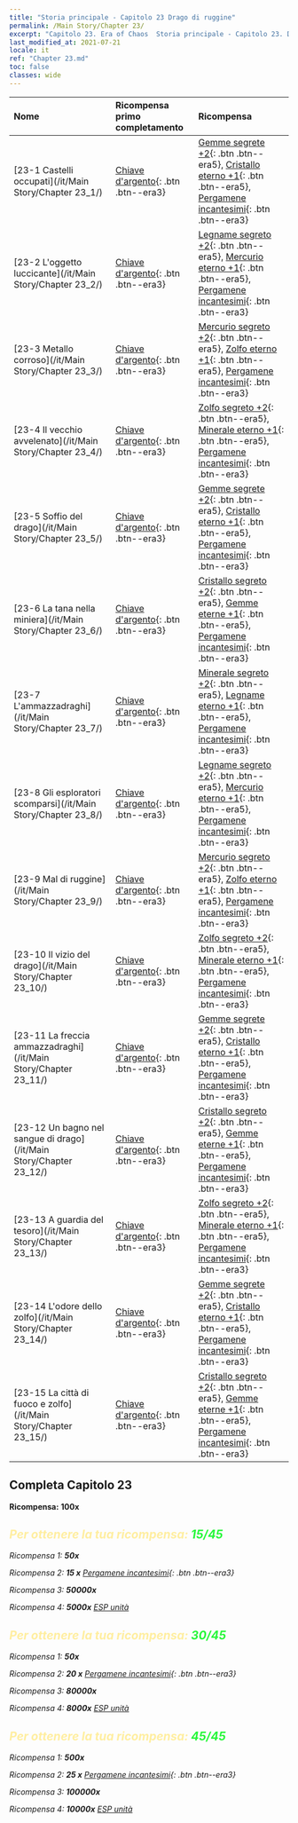 ```yaml
---
title: "Storia principale - Capitolo 23 Drago di ruggine"
permalink: /Main Story/Chapter 23/
excerpt: "Capitolo 23. Era of Chaos  Storia principale - Capitolo 23. Drago di ruggine"
last_modified_at: 2021-07-21
locale: it
ref: "Chapter 23.md"
toc: false
classes: wide
---
```


  | Nome |  Ricompensa primo completamento | Ricompensa |
  |:------------|:------------|:------------| 
  | [23-1 Castelli occupati](/it/Main Story/Chapter 23_1/) | [Chiave d'argento](/ItemsIT/con_693/){: .btn .btn--era3} | [Gemme segrete +2](/ItemsIT/mat_79/){: .btn .btn--era5}, [Cristallo eterno +1](/ItemsIT/mat_73/){: .btn .btn--era5}, [Pergamene incantesimi](/ItemsIT/con_694/){: .btn .btn--era3} |
  | [23-2 L'oggetto luccicante](/it/Main Story/Chapter 23_2/) | [Chiave d'argento](/ItemsIT/con_693/){: .btn .btn--era3} | [Legname segreto +2](/ItemsIT/mat_76/){: .btn .btn--era5}, [Mercurio eterno +1](/ItemsIT/mat_70/){: .btn .btn--era5}, [Pergamene incantesimi](/ItemsIT/con_694/){: .btn .btn--era3} |
  | [23-3 Metallo corroso](/it/Main Story/Chapter 23_3/) | [Chiave d'argento](/ItemsIT/con_693/){: .btn .btn--era3} | [Mercurio segreto +2](/ItemsIT/mat_77/){: .btn .btn--era5}, [Zolfo eterno +1](/ItemsIT/mat_71/){: .btn .btn--era5}, [Pergamene incantesimi](/ItemsIT/con_694/){: .btn .btn--era3} |
  | [23-4 Il vecchio avvelenato](/it/Main Story/Chapter 23_4/) | [Chiave d'argento](/ItemsIT/con_693/){: .btn .btn--era3} | [Zolfo segreto +2](/ItemsIT/mat_78/){: .btn .btn--era5}, [Minerale eterno +1](/ItemsIT/mat_68/){: .btn .btn--era5}, [Pergamene incantesimi](/ItemsIT/con_694/){: .btn .btn--era3} |
  | [23-5 Soffio del drago](/it/Main Story/Chapter 23_5/) | [Chiave d'argento](/ItemsIT/con_693/){: .btn .btn--era3} | [Gemme segrete +2](/ItemsIT/mat_79/){: .btn .btn--era5}, [Cristallo eterno +1](/ItemsIT/mat_73/){: .btn .btn--era5}, [Pergamene incantesimi](/ItemsIT/con_694/){: .btn .btn--era3} |
  | [23-6 La tana nella miniera](/it/Main Story/Chapter 23_6/) | [Chiave d'argento](/ItemsIT/con_693/){: .btn .btn--era3} | [Cristallo segreto +2](/ItemsIT/mat_80/){: .btn .btn--era5}, [Gemme eterne +1](/ItemsIT/mat_72/){: .btn .btn--era5}, [Pergamene incantesimi](/ItemsIT/con_694/){: .btn .btn--era3} |
  | [23-7 L'ammazzadraghi](/it/Main Story/Chapter 23_7/) | [Chiave d'argento](/ItemsIT/con_693/){: .btn .btn--era3} | [Minerale segreto +2](/ItemsIT/mat_75/){: .btn .btn--era5}, [Legname eterno +1](/ItemsIT/mat_69/){: .btn .btn--era5}, [Pergamene incantesimi](/ItemsIT/con_694/){: .btn .btn--era3} |
  | [23-8 Gli esploratori scomparsi](/it/Main Story/Chapter 23_8/) | [Chiave d'argento](/ItemsIT/con_693/){: .btn .btn--era3} | [Legname segreto +2](/ItemsIT/mat_76/){: .btn .btn--era5}, [Mercurio eterno +1](/ItemsIT/mat_70/){: .btn .btn--era5}, [Pergamene incantesimi](/ItemsIT/con_694/){: .btn .btn--era3} |
  | [23-9 Mal di ruggine](/it/Main Story/Chapter 23_9/) | [Chiave d'argento](/ItemsIT/con_693/){: .btn .btn--era3} | [Mercurio segreto +2](/ItemsIT/mat_77/){: .btn .btn--era5}, [Zolfo eterno +1](/ItemsIT/mat_71/){: .btn .btn--era5}, [Pergamene incantesimi](/ItemsIT/con_694/){: .btn .btn--era3} |
  | [23-10 Il vizio del drago](/it/Main Story/Chapter 23_10/) | [Chiave d'argento](/ItemsIT/con_693/){: .btn .btn--era3} | [Zolfo segreto +2](/ItemsIT/mat_78/){: .btn .btn--era5}, [Minerale eterno +1](/ItemsIT/mat_68/){: .btn .btn--era5}, [Pergamene incantesimi](/ItemsIT/con_694/){: .btn .btn--era3} |
  | [23-11 La freccia ammazzadraghi](/it/Main Story/Chapter 23_11/) | [Chiave d'argento](/ItemsIT/con_693/){: .btn .btn--era3} | [Gemme segrete +2](/ItemsIT/mat_79/){: .btn .btn--era5}, [Cristallo eterno +1](/ItemsIT/mat_73/){: .btn .btn--era5}, [Pergamene incantesimi](/ItemsIT/con_694/){: .btn .btn--era3} |
  | [23-12 Un bagno nel sangue di drago](/it/Main Story/Chapter 23_12/) | [Chiave d'argento](/ItemsIT/con_693/){: .btn .btn--era3} | [Cristallo segreto +2](/ItemsIT/mat_80/){: .btn .btn--era5}, [Gemme eterne +1](/ItemsIT/mat_72/){: .btn .btn--era5}, [Pergamene incantesimi](/ItemsIT/con_694/){: .btn .btn--era3} |
  | [23-13 A guardia del tesoro](/it/Main Story/Chapter 23_13/) | [Chiave d'argento](/ItemsIT/con_693/){: .btn .btn--era3} | [Zolfo segreto +2](/ItemsIT/mat_78/){: .btn .btn--era5}, [Minerale eterno +1](/ItemsIT/mat_68/){: .btn .btn--era5}, [Pergamene incantesimi](/ItemsIT/con_694/){: .btn .btn--era3} |
  | [23-14 L'odore dello zolfo](/it/Main Story/Chapter 23_14/) | [Chiave d'argento](/ItemsIT/con_693/){: .btn .btn--era3} | [Gemme segrete +2](/ItemsIT/mat_79/){: .btn .btn--era5}, [Cristallo eterno +1](/ItemsIT/mat_73/){: .btn .btn--era5}, [Pergamene incantesimi](/ItemsIT/con_694/){: .btn .btn--era3} |
  | [23-15 La città di fuoco e zolfo](/it/Main Story/Chapter 23_15/) | [Chiave d'argento](/ItemsIT/con_693/){: .btn .btn--era3} | [Cristallo segreto +2](/ItemsIT/mat_80/){: .btn .btn--era5}, [Gemme eterne +1](/ItemsIT/mat_72/){: .btn .btn--era5}, [Pergamene incantesimi](/ItemsIT/con_694/){: .btn .btn--era3} |


## Completa Capitolo 23

 **Ricompensa:**  **100x** <i class="fas fa-gem"/>



## <span style="color: #ffeea0">Per ottenere la tua ricompensa: </span><span style="color: #27f73a">15/45</span>

 Ricompensa 1:  **50x** <i class="fas fa-gem"/>

 Ricompensa 2: **15 x** [Pergamene incantesimi](/ItemsIT/con_694/){: .btn .btn--era3}

 Ricompensa 3:  **50000x** <i class="fas fa-coins"/>

 Ricompensa 4:  **5000x** [ESP unità](/ItemsIT/con_902/)



## <span style="color: #ffeea0">Per ottenere la tua ricompensa: </span><span style="color: #27f73a">30/45</span>

 Ricompensa 1:  **50x** <i class="fas fa-gem"/>

 Ricompensa 2: **20 x** [Pergamene incantesimi](/ItemsIT/con_694/){: .btn .btn--era3}

 Ricompensa 3:  **80000x** <i class="fas fa-coins"/>

 Ricompensa 4:  **8000x** [ESP unità](/ItemsIT/con_902/)



## <span style="color: #ffeea0">Per ottenere la tua ricompensa: </span><span style="color: #27f73a">45/45</span>

 Ricompensa 1:  **500x** <i class="fas fa-gem"/>

 Ricompensa 2: **25 x** [Pergamene incantesimi](/ItemsIT/con_694/){: .btn .btn--era3}

 Ricompensa 3:  **100000x** <i class="fas fa-coins"/>

 Ricompensa 4:  **10000x** [ESP unità](/ItemsIT/con_902/)

